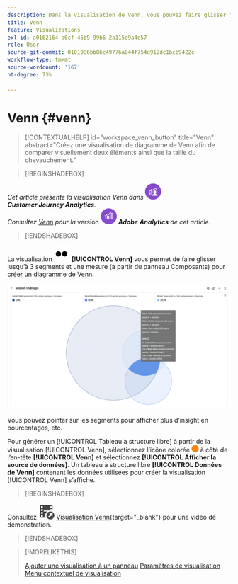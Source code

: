 ```yaml
---
description: Dans la visualisation de Venn, vous pouvez faire glisser jusqu’à trois segments (depuis les composants) et une mesure afin de générer un diagramme de Venn.
title: Venn
feature: Visualizations
exl-id: a0162164-a0cf-45b9-99b6-2a115e9a4e57
role: User
source-git-commit: 0101986bb86c49776a044f754d912dc1bcb9422c
workflow-type: tm+mt
source-wordcount: '167'
ht-degree: 73%

---
```


# Venn {#venn}

<!-- markdownlint-disable MD034 -->

>[!CONTEXTUALHELP]
>id="workspace_venn_button"
>title="Venn"
>abstract="Créez une visualisation de diagramme de Venn afin de comparer visuellement deux éléments ainsi que la taille du chevauchement."

<!-- markdownlint-enable MD034 -->


>[!BEGINSHADEBOX]

_Cet article présente la visualisation Venn dans_ ![CustomerJourneyAnalytics](/help/assets/icons/CustomerJourneyAnalytics.svg) _&#x200B;**Customer Journey Analytics**._<br/>_Consultez [Venn](https://experienceleague.adobe.com/fr/docs/analytics/analyze/analysis-workspace/visualizations/venn) pour la_ version ![AdobeAnalytics](/help/assets/icons/AdobeAnalytics.svg) _&#x200B;**Adobe Analytics** de cet article._

>[!ENDSHADEBOX]


La visualisation ![Type](/help/assets/icons/TwoDots.svg) **[!UICONTROL Venn]** vous permet de faire glisser jusqu’à 3 segments et une mesure (à partir du panneau Composants) pour créer un diagramme de Venn.

![Visualisation de Venn qui comprend trois segments.](assets/venn.png)

Vous pouvez pointer sur les segments pour afficher plus d’insight en pourcentages, etc.

Pour générer un [!UICONTROL Tableau à structure libre] à partir de la visualisation [!UICONTROL Venn], sélectionnez l’icône colorée ![StatusOrange](/help/assets/icons/StatusOrange.svg) à côté de l’en-tête **[!UICONTROL Venn]** et sélectionnez **[!UICONTROL Afficher la source de données]**. Un tableau à structure libre **[!UICONTROL Données de Venn]** contenant les données utilisées pour créer la visualisation [!UICONTROL Venn] s’affiche.

<!--
To normalize the Venn diagram (take the size out of it), go select ![Setting](/help/assets/icons/Setting.svg) and select **[!UICONTROL Normalization]**.

![Visualization Settings option for Visualization type: Venn diagram.](assets/normalization.png)

-->


>[!BEGINSHADEBOX]

Consultez ![VideoCheckedOut](/help/assets/icons/VideoCheckedOut.svg) [Visualisation Venn](https://video.tv.adobe.com/v/335798/?quality=12&learn=on){target="_blank"} pour une vidéo de démonstration.

>[!ENDSHADEBOX]


>[!MORELIKETHIS]
>
>[Ajouter une visualisation à un panneau](/help/analysis-workspace/visualizations/freeform-analysis-visualizations.md#add-visualizations-to-a-panel)
>[Paramètres de visualisation](/help/analysis-workspace/visualizations/freeform-analysis-visualizations.md#settings)
>[Menu contextuel de visualisation](/help/analysis-workspace/visualizations/freeform-analysis-visualizations.md#context-menu)
>

